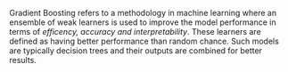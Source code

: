 Gradient Boosting refers to a methodology in machine learning where an ensemble of weak learners is  used to improve the model performance in terms of _efficency, accuracy and interpretability_.  These learners are defined as having better performance than random chance. Such models are typically decision trees and their outputs are combined for better results.